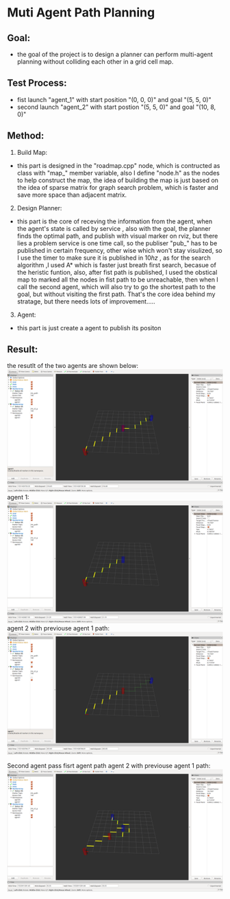 # Muti Agent Path Planning

## Goal:
- the goal of the project is to design a planner can perform multi-agent planning without colliding each other in a grid cell map.

## Test Process:
- fist launch "agent_1" with start position "(0, 0, 0)" and goal "(5, 5, 0)"
- second launch "agent_2" with start postion "(5, 5, 0)" and goal "(10, 8, 0)"

## Method:
1. Build Map:
- this part is designed in the "roadmap.cpp" node, which is contructed as class with "map_" member variable, also I define
"node.h" as the nodes to help construct the map, the idea of building the map is just based on the idea of sparse matrix for
graph search problem, which is faster and save more space than adjacent matrix.

2. Design Planner:
- this part is the core of receving the information from the agent, when the agent's state is called by service , also with the goal, the planner finds the optimal path, and publish with visual marker on rviz, but there lies a problem service is one 
time call, so the publiser "pub_"  has to be published in certain frequency, other wise which won't stay visulized, so I use the timer to make sure it is published in $10hz$ , as for the search algorithm ,I used A*  which is faster just breath first search, becasue of the heristic funtion, also, after fist path is published, I used the obstical map to marked all the nodes in fist path to be unreachable, then when I call the second agent, which will also try to go the shortest path to the goal, but without visiting the first path. That's the core idea behind my stratage, but there needs lots of improvement.....

3. Agent:
- this part is just create a agent to publish its positon

## Result:
the resutlt of the two agents are shown below:
![results](./images/result.png)
agent 1:
![agent1](./images/agent1.png)
agent 2 with previouse agent 1 path:
![agent2](./images/agent2.png)

Second agent pass fisrt agent path
agent 2 with previouse agent 1 path:
![agent](./images/result2.png)

